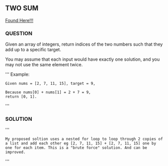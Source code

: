 ## TWO SUM
[Found Here!!!](https://leetcode.com/problems/two-sum/)

### QUESTION

Given an array of integers, return indices of the two numbers such that they add up to a specific target.

You may assume that each input would have exactly one solution, and you may not use the same element twice.

'''
    Example:

    Given nums = [2, 7, 11, 15], target = 9,

    Because nums[0] + nums[1] = 2 + 7 = 9,
    return [0, 1].
    
'''

### SOLUTION

'''

    My proposed soltion uses a nested for loop to loop through 2 copies of a list and add each other eg [2, 7, 11, 15] + [2, 7, 11, 15] one by one for each item. This is a "brute force" solution. And can be improved.

'''